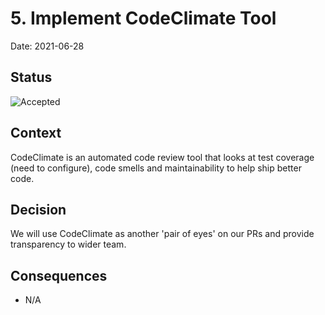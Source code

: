 
# 5. Implement CodeClimate Tool

Date: 2021-06-28

## Status
 ![Accepted](https://img.shields.io/badge/adr-accepted-green)

## Context 

CodeClimate is an automated code review tool that looks at test coverage (need to configure), code smells and maintainability to help ship better code.

## Decision

We will use CodeClimate as another 'pair of eyes' on our PRs and provide transparency to wider team.

## Consequences

- N/A
